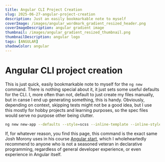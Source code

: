 ```yaml
---
title: Angular CLI Project Creation
slug: 2025-06-27-angular-project-creation
description: Just an easily bookmarkable note to myself
coverImage: /images/angular_wordmark_gradient_resized_header.png
coverImageDescription: angular gradient image
thumbnail: /images/angular_gradient_resized_thumbnail.png
thumbnailDescription: angular logo
tags: [ANGULAR]
shadowColor: angular
---
```


# Angular CLI project creation

This is just quick, easily bookmarkable note to myself for the `ng new` command.
There is nothing special about it, it just sets some useful defaults for the CLI.
I, more often than not, default to just create my files manually, but in canse I end up generating something, this is handy.
Obviously, depending on context, skipping tests might not be a good idea, but I use this mostly for hobby projects and learning purposes, so the spec files would serve no purpose other being clutter.

```bash
ng new new-app --defaults --style=scss --inline-template --inline-style --skip-tests
```

If, for whatever reason, you find this page, this command is the exact same Josh Morony uses in his course [Angular start](https://angularstart.com/), which I wholeheartedly recommend to anyone who is not a seasoned veteran in declarative programming, regardless of general developer experience, or even experience in Angular itself.
